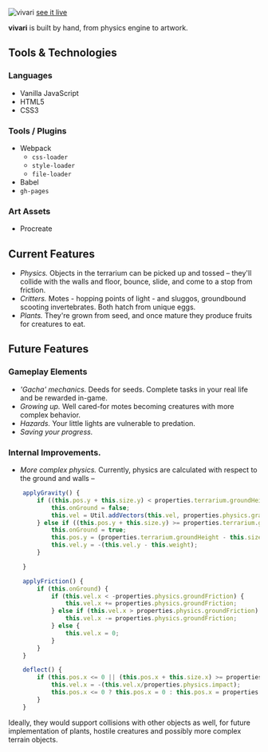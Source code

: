 ![vivari](https://i.imgur.com/8FPSh4V.png)
[see it live](https://ashes-ashes.github.io/vivari/)

**vivari** is built by hand, from physics engine to artwork.

## Tools & Technologies

### Languages
 - Vanilla JavaScript
 - HTML5
 - CSS3

### Tools / Plugins
- Webpack
	- `css-loader`
	- `style-loader`
	- `file-loader`
- Babel
- `gh-pages`

### Art Assets
- Procreate

## Current Features
- *Physics.* Objects in the terrarium can be picked up and tossed – they'll collide with the walls and floor, bounce, slide, and come to a stop from friction.
- *Critters.* Motes - hopping points of light - and sluggos, groundbound scooting invertebrates. Both hatch from unique eggs.
- *Plants.* They're grown from seed, and once mature they produce fruits for creatures to eat.


## Future Features
### Gameplay Elements
- *'Gacha' mechanics.* Deeds for seeds. Complete tasks in your real life and be rewarded in-game.
- *Growing up.* Well cared-for motes becoming creatures with more complex behavior.
- *Hazards.* Your little lights are vulnerable to predation.
- *Saving your progress.*

### Internal Improvements.
- *More complex physics.* Currently, physics are calculated with respect to the ground and walls –
```javascript
    applyGravity() {
        if ((this.pos.y + this.size.y) < properties.terrarium.groundHeight) {
            this.onGround = false;
            this.vel = Util.addVectors(this.vel, properties.physics.gravity)
        } else if ((this.pos.y + this.size.y) >= properties.terrarium.groundHeight) {
            this.onGround = true;
            this.pos.y = (properties.terrarium.groundHeight - this.size.y);
            this.vel.y = -(this.vel.y - this.weight);
        }

    }

    applyFriction() {
        if (this.onGround) {
            if (this.vel.x < -properties.physics.groundFriction) {
                this.vel.x += properties.physics.groundFriction;
            } else if (this.vel.x > properties.physics.groundFriction) {
                this.vel.x -= properties.physics.groundFriction;
            } else {
                this.vel.x = 0;
            }
        }
    }

    deflect() {
        if (this.pos.x <= 0 || (this.pos.x + this.size.x) >= properties.terrarium.width) {
            this.vel.x = -(this.vel.x/properties.physics.impact);
            this.pos.x <= 0 ? this.pos.x = 0 : this.pos.x = properties.terrarium.width - this.size.x
        } 
    }
```
Ideally, they would support collisions with other objects as well, for future implementation of plants, hostile creatures and possibly more complex terrain objects.

